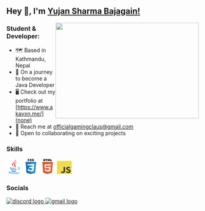 ## Hey 👋, I'm [Yujan Sharma Bajagain!](https://github.com/Akayxn/)

<img align="right" height="250" width="375" alt="" src="https://gifdb.com/images/thumbnail/programming-simpsons-press-any-key-uwovchh4v19ky2zy.gif"/>

### Student & Developer:
* 🗺️  Based in Kathmandu, Nepal
* 🚀  On a journey to become a Java Developer
* 🖥️  Check out my portfolio at [https://www.akayxn.me/](none)
* 📧  Reach me at [officialgamingclaus@gmail.com](mailto:officialgamingclaus@gmail.com)
* 🤝  Open to collaborating on exciting projects



### Skills
  <p> 
  <img src="https://raw.githubusercontent.com/devicons/devicon/master/icons/java/java-original.svg" alt="java" width="40" height="40"/> 
  <img src="https://raw.githubusercontent.com/devicons/devicon/master/icons/css3/css3-original-wordmark.svg" alt="css3" width="40" height="40"/> 
  <img src="https://raw.githubusercontent.com/devicons/devicon/master/icons/html5/html5-original-wordmark.svg" alt="html5" width="40" height="40"/>
  <img src="https://raw.githubusercontent.com/devicons/devicon/master/icons/javascript/javascript-original.svg" alt="javascript" width="40" height="35"/>
  </p>

### Socials 

<div align="left">
  <a href="https://discordapp.com/users/434943443131957249" target="_blank">
    <img src="https://img.shields.io/static/v1?message=Discord&logo=discord&label=&color=7289DA&logoColor=white&labelColor=&style=for-the-badge" height="30" alt="discord logo"  />
  </a>
  <a href="mailto:officialgamingclaus.com" target="_blank">
    <img src="https://img.shields.io/static/v1?message=EMAIL&logo=gmail&label=&color=D14836&logoColor=white&labelColor=&style=for-the-badge" height="30" alt="gmail logo"  />
  </a>
</div>
